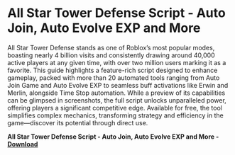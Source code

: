 <h1>All Star Tower Defense Script - Auto Join, Auto Evolve EXP and More</h1>

All Star Tower Defense stands as one of Roblox’s most popular modes, boasting nearly 4 billion visits and consistently drawing around 40,000 active players at any given time, with over two million users marking it as a favorite. This guide highlights a feature-rich script designed to enhance gameplay, packed with more than 20 automated tools ranging from Auto Join Game and Auto Evolve EXP to seamless buff activations like Erwin and Merlin, alongside Time Stop automation. While a preview of its capabilities can be glimpsed in screenshots, the full script unlocks unparalleled power, offering players a significant competitive edge. Available for free, the tool simplifies complex mechanics, transforming strategy and efficiency in the game—discover its potential through direct use.

**All Star Tower Defense Script - Auto Join, Auto Evolve EXP and More - [Download](https://www.dlgram.com/public/files/api.php?shortened=1YUzHE)**


